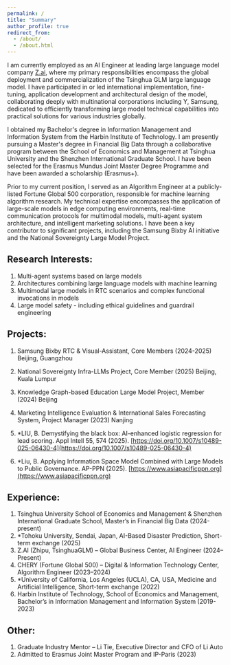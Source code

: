 ```yaml
---
permalink: /
title: "Summary"
author_profile: true
redirect_from: 
  - /about/
  - /about.html
---
```

I am currently employed as an AI Engineer at leading large language model company [Z.ai](https://z.ai), where my primary responsibilities encompass the global deployment and commercialization of the Tsinghua GLM large language model. I have participated in or led international implementation, fine-tuning, application development and architectural design of the model, collaborating deeply with multinational corporations including Y, Samsung, dedicated to efficiently transforming large model technical capabilities into practical solutions for various industries globally.

I obtained my Bachelor's degree in Information Management and Information System from the Harbin Institute of Technology. I am presently pursuing a Master's degree in Financial Big Data through a collaborative program between the School of Economics and Management at Tsinghua University and the Shenzhen International Graduate School. I have been selected for the Erasmus Mundus Joint Master Degree Programme and have been awarded a scholarship (Erasmus+).

Prior to my current position, I served as an Algorithm Engineer at a publicly-listed Fortune Global 500 corporation, responsible for machine learning algorithm research. My technical expertise encompasses the application of large-scale models in edge computing environments, real-time communication protocols for multimodal models, multi-agent system architecture, and intelligent marketing solutions. I have been a key contributor to significant projects, including the Samsung Bixby AI initiative and the National Sovereignty Large Model Project.

Research Interests:
------
1. Multi-agent systems based on large models
2. Architectures combining large language models with machine learning
3. Multimodal large models in RTC scenarios and complex functional invocations in models
4. Large model safety - including ethical guidelines and guardrail engineering

Projects:
------
1. Samsung Bixby RTC & Visual-Assistant, Core Members (2024-2025) Beijing, Guangzhou
2. National Sovereignty Infra-LLMs Project, Core Member (2025) Beijing, Kuala Lumpur
3. Knowledge Graph-based Education Large Model Project, Member (2024) Beijing
4. Marketing Intelligence Evaluation & International Sales Forecasting System, Project Manager (2023) Nanjing

1. *LIU, B. Demystifying the black box: AI-enhanced logistic regression for lead scoring. Appl Intell 55, 574 (2025). [https://doi.org/10.1007/s10489-025-06430-4](https://doi.org/10.1007/s10489-025-06430-4)
2. *Liu, B. Applying Information Space Model Combined with Large Models to Public Governance. AP-PPN (2025). [https://www.asiapacificppn.org](https://www.asiapacificppn.org)

Experience:
------
1. Tsinghua University School of Economics and Management & Shenzhen International Graduate School, Master’s in Financial Big Data (2024-present)
1. *Tohoku University, Sendai, Japan, AI-Based Disaster Prediction, Short-term exchange (2025)
1. Z.AI (Zhipu, TsinghuaGLM) – Global Business Center, AI Engineer (2024–Present)
1. CHERY (Fortune Global 500) – Digital & Information Technology Center, Algorithm Engineer (2023–2024)
1. *University of California, Los Angeles (UCLA), CA, USA, Medicine and Artificial Intelligence, Short-term exchange (2022)
1. Harbin Institute of Technology, School of Economics and Management, Bachelor’s in Information Management and Information System (2019-2023)

Other:
------
1. Graduate Industry Mentor – Li Tie, Executive Director and CFO of Li Auto 
1. Admitted to Erasmus Joint Master Program and IP-Paris (2023)
